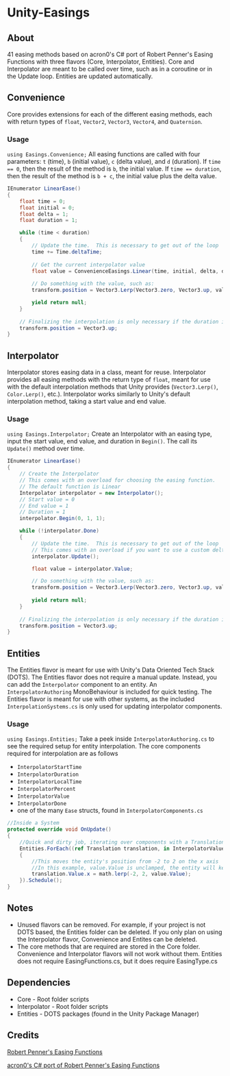 # Unity-Easings
## About
41 easing methods based on acron0's C# port of Robert Penner's Easing Functions with three flavors (Core, Interpolator, Entities).  Core and Interpolator are meant to be called over time, such as in a coroutine or in the Update loop.  Entities are updated automatically.

## Convenience
Core provides extensions for each of the different easing methods, each with return types of `float`, `Vector2`, `Vector3`,  `Vector4`, and `Quaternion`.

### Usage
`using Easings.Convenience;`
All easing functions are called with four parameters: `t` (time), `b` (initial value), `c` (delta value), and `d` (duration).
If `time == 0`, then the result of the method is `b`, the initial value.  If `time == duration`, then the result of the method is `b + c`, the initial value plus the delta value.

```csharp
IEnumerator LinearEase()
{
    float time = 0;
    float initial = 0;
    float delta = 1;
    float duration = 1;

    while (time < duration)
    {
        // Update the time.  This is necessary to get out of the loop
        time += Time.deltaTime;
        
        // Get the current interpolator value
        float value = ConvenienceEasings.Linear(time, initial, delta, duration);
        
        // Do something with the value, such as:
        transform.position = Vector3.Lerp(Vector3.zero, Vector3.up, value);

        yield return null;
    }
    
    // Finalizing the interpolation is only necessary if the duration is 0
    transform.position = Vector3.up;
}
```

## Interpolator
Interpolator stores easing data in a class, meant for reuse.  Interpolator provides all easing methods with the return type of `float`, meant for use with the default interpolation methods that Unity provides (`Vector3.Lerp()`, `Color.Lerp()`, etc.).  Interpolator works similarly to Unity's default interpolation method, taking a start value and end value.

### Usage
`using Easings.Interpolator;`
Create an Interpolator with an easing type, input the start value, end value, and duration in `Begin()`.  The call its `Update()` method over time.

```csharp
IEnumerator LinearEase()
{
    // Create the Interpolator
    // This comes with an overload for choosing the easing function.
    // The default function is Linear
    Interpolator interpolator = new Interpolator();
    // Start value = 0
    // End value = 1
    // Duration = 1
    interpolator.Begin(0, 1, 1);

    while (!interpolator.Done)
    {
        // Update the time.  This is necessary to get out of the loop
        // This comes with an overload if you want to use a custom deltaTime
        interpolator.Update();

        float value = interpolator.Value;

        // Do something with the value, such as:
        transform.position = Vector3.Lerp(Vector3.zero, Vector3.up, value);
        
        yield return null;
    }
    
    // Finalizing the interpolation is only necessary if the duration is 0
    transform.position = Vector3.up;
}
```

## Entities
The Entities flavor is meant for use with Unity's Data Oriented Tech Stack (DOTS).  The Entities flavor does not require a manual update.  Instead, you can add the `Interpolator` component to an entity.  An `InterpolatorAuthoring` MonoBehaviour is included for quick testing.  The Entities flavor is meant for use with other systems, as the included `InterpolationSystems.cs` is only used for updating interpolator components.

### Usage
`using Easings.Entities;`
Take a peek inside `InterpolatorAuthoring.cs` to see the required setup for entity interpolation.  The core components required for interpolation are as follows
- `InterpolatorStartTime`
- `InterpolatorDuration`
- `InterpolatorLocalTime`
- `InterpolatorPercent`
- `InterpolatorValue`
- `InterpolatorDone`
- one of the many `Ease` structs, found in `InterpolatorComponents.cs`

```csharp
//Inside a System
protected override void OnUpdate()
{
    //Quick and dirty job, iterating over components with a Translation and InterpolatorValue.
    Entities.ForEach((ref Translation translation, in InterpolatorValue value) =>
    {
        //This moves the entity's position from -2 to 2 on the x axis
        //In this example, value.Value is unclamped, the entity will keep moving at that rate after the value is greater than one
        translation.Value.x = math.lerp(-2, 2, value.Value);
    }).Schedule();
}
```

## Notes
- Unused flavors can be removed.  For example, if your project is not DOTS based, the Entities folder can be deleted.  If you only plan on using the Interpolator flavor, Convenience and Entites can be deleted.
- The core methods that are required are stored in the Core folder.  Convenience and Interpolator flavors will not work without them.  Entities does not require EasingFunctions.cs, but it does require EasingType.cs

## Dependencies
- Core - Root folder scripts
- Interpolator - Root folder scripts
- Entities - DOTS packages (found in the Unity Package Manager)

## Credits
[Robert Penner's Easing Functions](http://robertpenner.com/easing/)

[acron0's C# port of Robert Penner's Easing Functions](https://github.com/acron0/Easings)
